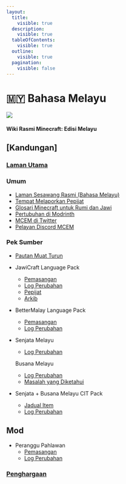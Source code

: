 ```yaml
---
layout:
  title:
    visible: true
  description:
    visible: true
  tableOfContents:
    visible: true
  outline:
    visible: true
  pagination:
    visible: false
---
```


# 🇲🇾 Bahasa Melayu

![](https://imgur.com/0HxIaqK.png)

#### Wiki Rasmi Minecraft: Edisi Melayu

## \[Kandungan]

### &#x20;[Laman Utama](../)

### Umum

* [Laman Sesawang Rasmi (Bahasa Melayu)](https://bit.ly/LamanWebMCEM)
* [Tempat Melaporkan Pepijat](https://github.com/Minecraft-EdisiMelayu/MCEM-BugTracker)
* [Glosari Minecraft untuk Rumi dan Jawi](<../Bahasa Melayu/Glosari-Minecraft-untuk-Rumi-dan-Jawi.md>)
* [Pertubuhan di Modrinth](https://bit.ly/MCEM-Modrinth)
* [MCEM di Twitter](https://twitter.com/MC_EdisiMelayu)
* [Pelayan Discord MCEM](https://bit.ly/MCEM-Discord)

### Pek Sumber

* [Pautan Muat Turun](pautan-muat-turun.md)
* JawiCraft Language Pack
  * [Pemasangan](<../Bahasa Melayu/JawiCraft/Pemasangan.md>)
  * [Log Perubahan](<../Bahasa Melayu/JawiCraft/Log Perubahan.md>)
  * [Pepijat](<../Bahasa Melayu/JawiCraft/Pepijat.md>)
  * [Arkib](https://github.com/Minecraft-EdisiMelayu/Arkib-JawiCraft)
* BetterMalay Language Pack
  * [Pemasangan](<../Bahasa Melayu/BetterMalay/Pemasangan.md>)
  * [Log Perubahan](<../Bahasa Melayu/BetterMalay/Log-Perubahan.md>)
*   Senjata Melayu

    * [Log Perubahan](<../Bahasa Melayu/Senjata Melayu/Log-Perubahan.md>)

    Busana Melayu

    * [Log Perubahan](<../Bahasa Melayu/Busana Melayu/Log-Perubahan.md>)
    * [Masalah yang Diketahui](<../Bahasa Melayu/Busana Melayu/Masalah-yang-Diketahui.md>)
* Senjata + Busana Melayu CIT Pack
  * [Jadual Item](../english/senjata-+-busana-melayu-cit-pack/item-table.md)
  * [Log Perubahan](senjata-+-busana-melayu-cit-pack/log-perubahan.md)

## Mod

* Peranggu Pahlawan
  * [Pemasangan](peranggu-pahlawan/pemasangan.md)
  * [Log Perubahan](peranggu-pahlawan/log-perubahan.md)

### [Penghargaan](<../Bahasa Melayu/Penghargaan.md>)
